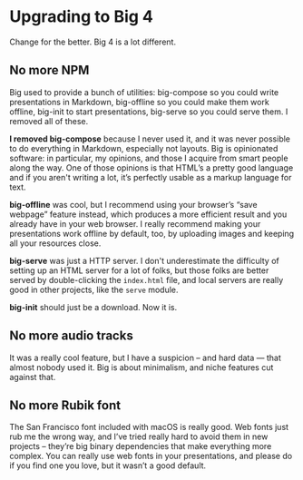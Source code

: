 # Upgrading to Big 4

Change for the better. Big 4 is a lot different.

## No more NPM

Big used to provide a bunch of utilities: big-compose so you could write presentations in Markdown, big-offline so you could make them work offline, big-init to start presentations, big-serve so you could serve them. I removed all of these.

**I removed big-compose** because I never used it, and it was never possible to do everything in Markdown, especially not layouts. Big is opinionated software: in particular, my opinions, and those I acquire from smart people along the way. One of those opinions is that HTML’s a pretty good language and if you aren't writing a lot, it’s perfectly usable as a markup language for text.

**big-offline** was cool, but I recommend using your browser’s “save webpage” feature instead, which produces a more efficient result and you already have in your web browser. I really recommend making your presentations work offline by default, too, by uploading images and keeping all your resources close.

**big-serve** was just a HTTP server. I don't underestimate the difficulty of setting up an HTML server for a lot of folks, but those folks are better served by double-clicking the `index.html` file, and local servers are really good in other projects, like the `serve` module.

**big-init** should just be a download. Now it is.

## No more audio tracks

It was a really cool feature, but I have a suspicion – and hard data — that almost nobody used it. Big is about minimalism, and niche features cut against that.

## No more Rubik font

The San Francisco font included with macOS is really good. Web fonts just rub me the wrong way, and I’ve tried really hard to avoid them in new projects – they’re big binary dependencies that make everything more complex. You can really use web fonts in your presentations, and please do if you find one you love, but it wasn’t a good default.

